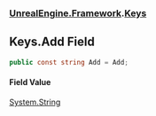### [UnrealEngine.Framework](./UnrealEngine-Framework.md 'UnrealEngine.Framework').[Keys](./Keys.md 'UnrealEngine.Framework.Keys')
## Keys.Add Field
  
```csharp
public const string Add = Add;
```
#### Field Value
[System.String](https://docs.microsoft.com/en-us/dotnet/api/System.String 'System.String')  
